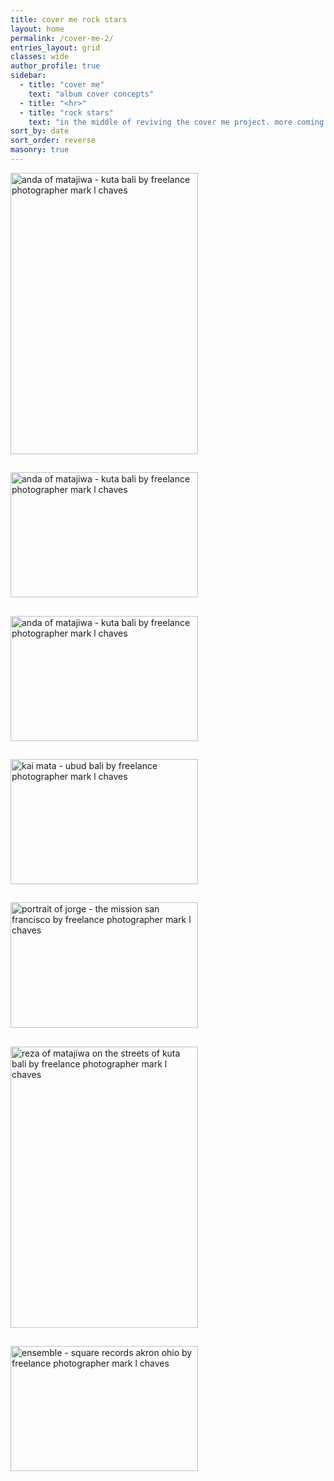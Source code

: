 ```yaml
---
title: cover me rock stars
layout: home
permalink: /cover-me-2/
entries_layout: grid
classes: wide
author_profile: true
sidebar:
  - title: "cover me"
    text: "album cover concepts"
  - title: "<hr>"
  - title: "rock stars"
    text: "in the middle of reviving the cover me project. more coming soon."
sort_by: date
sort_order: reverse
masonry: true
---
```


<style>
  figure {
    justify-content: center;
  }
  figure, .full {
    margin: 0;
  }
  figure img {
    margin-bottom: 0;
  }
  .archive__subtitle {
    display: none;
  }
  .bottom-space {
    margin-bottom: 5em;
  }
</style>

<div class="entries-grid bottom-space">
    <div class="grid__item">
        <article class="archive__item" itemscope itemtype="https://schema.org/CreativeWork">
        <figure class="full ">
            <div class="archive__item-teaser">
                <img data-src="/assets/images/cover-me/matajiwa-anda-guitar-3-300w.jpg" width="300" height="450" alt="anda of matajiwa - kuta bali by freelance photographer mark l chaves" class="lazyload">
            </div>
            <h2 class="archive__item-title" itemprop="headline">
                <a href="/assets/images/cover-me/matajiwa-anda-guitar-3-720w.jpg" rel="permalink" title="anda of matajiwa - kuta bali ">
                </a>
            </h2>
            <p class="archive__item-excerpt" itemprop="description">
            </p>
        </figure>
        </article>
    </div>
    <div class="grid__item">
        <article class="archive__item" itemscope itemtype="https://schema.org/CreativeWork">
        <figure class="full ">
            <div class="archive__item-teaser">
                <img data-src="/assets/images/cover-me/matajiwa-hard-rock-anda-guitar-9-300w.jpg" width="300" height="200" alt="anda of matajiwa - kuta bali by freelance photographer mark l chaves" class="lazyload">
            </div>
            <h2 class="archive__item-title" itemprop="headline">
                <a href="/assets/images/cover-me/matajiwa-hard-rock-anda-guitar-9-1280w.jpg" rel="permalink" title="anda of matajiwa at the hard rock cafe - kuta bali ">
                </a>
            </h2>
            <p class="archive__item-excerpt" itemprop="description">
            </p>
        </figure>
        </article>
    </div>
    <div class="grid__item">
        <article class="archive__item" itemscope itemtype="https://schema.org/CreativeWork">
        <figure class="full ">
            <div class="archive__item-teaser">
                <img data-src="/assets/images/cover-me/matajiwa-hard-rock-tuning-guitar-stage-300w.jpg" width="300" height="200" alt="anda of matajiwa - kuta bali by freelance photographer mark l chaves" class="lazyload">
            </div>
            <h2 class="archive__item-title" itemprop="headline">
                <a href="/assets/images/cover-me/matajiwa-hard-rock-tuning-guitar-stage-1280w.jpg" rel="permalink" title="prepping for matajiwa at the hard rock cafe - kuta bali ">
                </a>
            </h2>
            <p class="archive__item-excerpt" itemprop="description">
            </p>
        </figure>
        </article>
    </div>
    <div class="grid__item">
        <article class="archive__item" itemscope itemtype="https://schema.org/CreativeWork">
        <figure class="full ">
            <div class="archive__item-teaser">
                <img data-src="/assets/images/cover-me/kai-street-flag-session-3-bw-300w.jpg" width="300" height="200" alt="kai mata - ubud bali by freelance photographer mark l chaves" class="lazyload">
            </div>
            <h2 class="archive__item-title" itemprop="headline">
                <a href="/assets/images/cover-me/kai-street-flag-session-3-bw-1280w.jpg" rel="permalink" title="kai mata - ubud bali">
                </a>
            </h2>
            <p class="archive__item-excerpt" itemprop="description">
            </p>
        </figure>
        </article>
    </div>
    <div class="grid__item">
        <article class="archive__item" itemscope itemtype="https://schema.org/CreativeWork">
        <figure class="full ">
            <div class="archive__item-teaser">
                <img data-src="/assets/images/cover-me/1-california-san-francisco-mission-guitar-jorge-castro-1-300w.jpg" width="300" height="201" alt="portrait of jorge - the mission san francisco by freelance photographer mark l chaves" class="lazyload">
            </div>
            <h2 class="archive__item-title" itemprop="headline">
                <a href="/assets/images/people/1-california-san-francisco-mission-guitar-jorge-castro-1-1240w.jpg" rel="permalink" title="portrait of jorge - the mission san francisco">
                </a>
            </h2>
            <p class="archive__item-excerpt" itemprop="description">
            </p>
        </figure>
        </article>
    </div>
    <div class="grid__item">
        <article class="archive__item" itemscope itemtype="https://schema.org/CreativeWork">
        <figure class="full ">
            <div class="archive__item-teaser">
                <img data-src="/assets/images/cover-me/matajiwa-reza-hard-rock-street-drumsticks-1-300w.jpg" width="300" height="450" alt="reza of matajiwa on the streets of kuta bali by freelance photographer mark l chaves" class="lazyload">
            </div>
            <h2 class="archive__item-title" itemprop="headline">
                <a href="/assets/images/cover-me/matajiwa-reza-hard-rock-street-drumsticks-1-720w.jpg" rel="permalink" title="reza of matajiwa on the streets of kuta bali">
                </a>
            </h2>
            <p class="archive__item-excerpt" itemprop="description">
            </p>
        </figure>
        </article>
    </div>
    <div class="grid__item">
        <article class="archive__item" itemscope itemtype="https://schema.org/CreativeWork">
        <figure class="full ">
            <div class="archive__item-teaser">
                <img data-src="/assets/images/cover-me/akron-square-records-ensemble-etal-group-outside-2-300w.jpg" width="300" height="200" alt="ensemble - square records akron ohio by freelance photographer mark l chaves" class="lazyload">
            </div>
            <h2 class="archive__item-title" itemprop="headline">
                <a href="/assets/images/cover-me/akron-square-records-ensemble-etal-group-outside-2-1280w.jpg" rel="permalink" title="ensemble - square records akron ohio">
                </a>
            </h2>
            <p class="archive__item-excerpt" itemprop="description">
            </p>
        </figure>
        </article>
    </div>
</div>